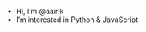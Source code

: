- Hi, I’m @aairik
- I’m interested in Python & JavaScript

<!---
aairik/aairik is a ✨ special ✨ repository because its `README.md` (this file) appears on your GitHub profile.
You can click the Preview link to take a look at your changes.
--->

